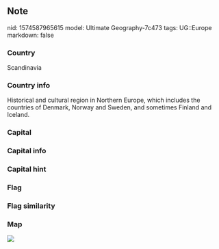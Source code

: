 ## Note
nid: 1574587965615
model: Ultimate Geography-7c473
tags: UG::Europe
markdown: false

### Country
Scandinavia

### Country info
Historical and cultural region in Northern Europe, which includes the countries of Denmark, Norway and Sweden, and sometimes Finland and Iceland.

### Capital


### Capital info


### Capital hint


### Flag


### Flag similarity


### Map
<img src="ug-map-scandinavia.png">
